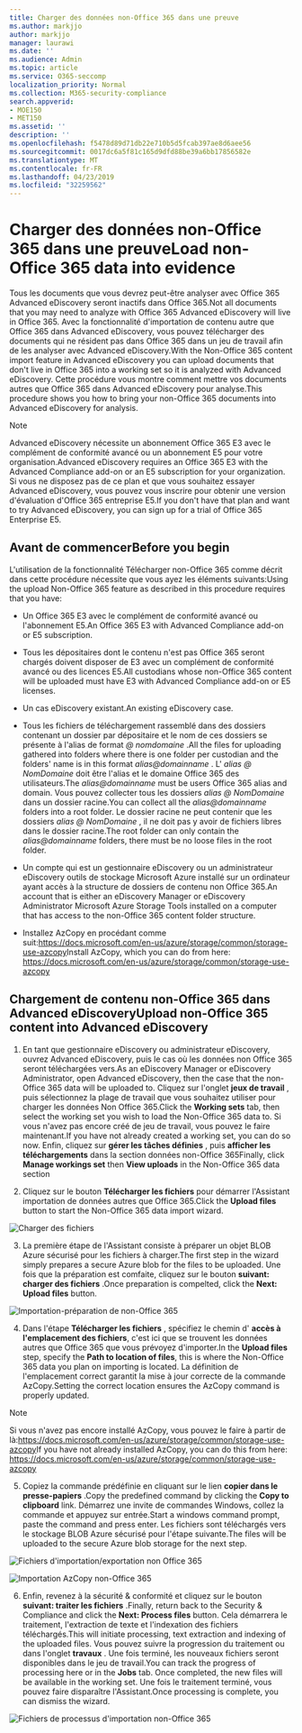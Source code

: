 ```yaml
---
title: Charger des données non-Office 365 dans une preuve
ms.author: markjjo
author: markjjo
manager: laurawi
ms.date: ''
ms.audience: Admin
ms.topic: article
ms.service: O365-seccomp
localization_priority: Normal
ms.collection: M365-security-compliance
search.appverid:
- MOE150
- MET150
ms.assetid: ''
description: ''
ms.openlocfilehash: f5478d89d71db22e710b5d5fcab397ae8d6aee56
ms.sourcegitcommit: 0017dc6a5f81c165d9dfd88be39a6bb17856582e
ms.translationtype: MT
ms.contentlocale: fr-FR
ms.lasthandoff: 04/23/2019
ms.locfileid: "32259562"
---
```

# <a name="load-non-office-365-data-into-evidence"></a><span data-ttu-id="687fc-102">Charger des données non-Office 365 dans une preuve</span><span class="sxs-lookup"><span data-stu-id="687fc-102">Load non-Office 365 data into evidence</span></span>

<span data-ttu-id="687fc-103">Tous les documents que vous devrez peut-être analyser avec Office 365 Advanced eDiscovery seront inactifs dans Office 365.</span><span class="sxs-lookup"><span data-stu-id="687fc-103">Not all documents that you may need to analyze with Office 365 Advanced eDiscovery will live in Office 365.</span></span> <span data-ttu-id="687fc-104">Avec la fonctionnalité d'importation de contenu autre que Office 365 dans Advanced eDiscovery, vous pouvez télécharger des documents qui ne résident pas dans Office 365 dans un jeu de travail afin de les analyser avec Advanced eDiscovery.</span><span class="sxs-lookup"><span data-stu-id="687fc-104">With the Non-Office 365 content import feature in Advanced eDiscovery you can upload documents that don't live in Office 365 into a working set so it is analyzed with Advanced eDiscovery.</span></span> <span data-ttu-id="687fc-105">Cette procédure vous montre comment mettre vos documents autres que Office 365 dans Advanced eDiscovery pour analyse.</span><span class="sxs-lookup"><span data-stu-id="687fc-105">This procedure shows you how to bring your non-Office 365 documents into Advanced eDiscovery for analysis.</span></span>

>[!Note]
><span data-ttu-id="687fc-106">Advanced eDiscovery nécessite un abonnement Office 365 E3 avec le complément de conformité avancé ou un abonnement E5 pour votre organisation.</span><span class="sxs-lookup"><span data-stu-id="687fc-106">Advanced eDiscovery requires an Office 365 E3 with the Advanced Compliance add-on or an E5 subscription for your organization.</span></span> <span data-ttu-id="687fc-107">Si vous ne disposez pas de ce plan et que vous souhaitez essayer Advanced eDiscovery, vous pouvez vous inscrire pour obtenir une version d'évaluation d'Office 365 entreprise E5.</span><span class="sxs-lookup"><span data-stu-id="687fc-107">If you don't have that plan and want to try Advanced eDiscovery, you can sign up for a trial of Office 365 Enterprise E5.</span></span>

## <a name="before-you-begin"></a><span data-ttu-id="687fc-108">Avant de commencer</span><span class="sxs-lookup"><span data-stu-id="687fc-108">Before you begin</span></span>
<span data-ttu-id="687fc-109">L'utilisation de la fonctionnalité Télécharger non-Office 365 comme décrit dans cette procédure nécessite que vous ayez les éléments suivants:</span><span class="sxs-lookup"><span data-stu-id="687fc-109">Using the upload Non-Office 365 feature as described in this procedure requires that you have:</span></span>

- <span data-ttu-id="687fc-110">Un Office 365 E3 avec le complément de conformité avancé ou l'abonnement E5.</span><span class="sxs-lookup"><span data-stu-id="687fc-110">An Office 365 E3 with Advanced Compliance add-on or E5 subscription.</span></span>

- <span data-ttu-id="687fc-111">Tous les dépositaires dont le contenu n'est pas Office 365 seront chargés doivent disposer de E3 avec un complément de conformité avancé ou des licences E5.</span><span class="sxs-lookup"><span data-stu-id="687fc-111">All custodians whose non-Office 365 content will be uploaded must have E3 with Advanced Compliance add-on or E5 licenses.</span></span>

- <span data-ttu-id="687fc-112">Un cas eDiscovery existant.</span><span class="sxs-lookup"><span data-stu-id="687fc-112">An existing eDiscovery case.</span></span>

- <span data-ttu-id="687fc-113">Tous les fichiers de téléchargement rassemblé dans des dossiers contenant un dossier par dépositaire et le nom de ces dossiers se présente à l'alias de format *@ nomdomaine* .</span><span class="sxs-lookup"><span data-stu-id="687fc-113">All the files for uploading gathered into folders where there is one folder per custodian and the folders' name is in this format *alias@domainname* .</span></span> <span data-ttu-id="687fc-114">L' *alias @ NomDomaine* doit être l'alias et le domaine Office 365 des utilisateurs.</span><span class="sxs-lookup"><span data-stu-id="687fc-114">The *alias@domainname* must be users Office 365 alias and domain.</span></span> <span data-ttu-id="687fc-115">Vous pouvez collecter tous les dossiers *alias @ NomDomaine* dans un dossier racine.</span><span class="sxs-lookup"><span data-stu-id="687fc-115">You can collect all the *alias@domainname* folders into a root folder.</span></span> <span data-ttu-id="687fc-116">Le dossier racine ne peut contenir que les dossiers *alias @ NomDomaine* , il ne doit pas y avoir de fichiers libres dans le dossier racine.</span><span class="sxs-lookup"><span data-stu-id="687fc-116">The root folder can only contain the *alias@domainname* folders, there must be no loose files in the root folder.</span></span>

- <span data-ttu-id="687fc-117">Un compte qui est un gestionnaire eDiscovery ou un administrateur eDiscovery outils de stockage Microsoft Azure installé sur un ordinateur ayant accès à la structure de dossiers de contenu non Office 365.</span><span class="sxs-lookup"><span data-stu-id="687fc-117">An account that is either an eDiscovery Manager or eDiscovery Administrator Microsoft Azure Storage Tools installed on a computer that has access to the non-Office 365 content folder structure.</span></span>

- <span data-ttu-id="687fc-118">Installez AzCopy en procédant comme suit:https://docs.microsoft.com/en-us/azure/storage/common/storage-use-azcopy</span><span class="sxs-lookup"><span data-stu-id="687fc-118">Install AzCopy, which you can do from here: https://docs.microsoft.com/en-us/azure/storage/common/storage-use-azcopy</span></span>

## <a name="upload-non-office-365-content-into-advanced-ediscovery"></a><span data-ttu-id="687fc-119">Chargement de contenu non-Office 365 dans Advanced eDiscovery</span><span class="sxs-lookup"><span data-stu-id="687fc-119">Upload non-Office 365 content into Advanced eDiscovery</span></span>

1. <span data-ttu-id="687fc-120">En tant que gestionnaire eDiscovery ou administrateur eDiscovery, ouvrez Advanced eDiscovery, puis le cas où les données non Office 365 seront téléchargées vers.</span><span class="sxs-lookup"><span data-stu-id="687fc-120">As an eDiscovery Manager or eDiscovery Administrator, open Advanced eDiscovery, then the case that the non-Office 365 data will be uploaded to.</span></span>  <span data-ttu-id="687fc-121">Cliquez sur l'onglet **jeux de travail** , puis sélectionnez la plage de travail que vous souhaitez utiliser pour charger les données Non Office 365.</span><span class="sxs-lookup"><span data-stu-id="687fc-121">Click the **Working sets** tab, then select the working set you wish to load the Non-Office 365 data to.</span></span>  <span data-ttu-id="687fc-122">Si vous n'avez pas encore créé de jeu de travail, vous pouvez le faire maintenant.</span><span class="sxs-lookup"><span data-stu-id="687fc-122">If you have not already created a working set, you can do so now.</span></span>  <span data-ttu-id="687fc-123">Enfin, cliquez sur **gérer les tâches définies** , puis **afficher les téléchargements** dans la section données non-Office 365</span><span class="sxs-lookup"><span data-stu-id="687fc-123">Finally, click **Manage workings set** then **View uploads** in the Non-Office 365 data section</span></span>

2. <span data-ttu-id="687fc-124">Cliquez sur le bouton **Télécharger les fichiers** pour démarrer l'Assistant importation de données autres que Office 365.</span><span class="sxs-lookup"><span data-stu-id="687fc-124">Click the **Upload files** button to start the Non-Office 365 data import wizard.</span></span>

![Charger des fichiers](../media/574f4059-4146-4058-9df3-ec97cf28d7c7.png)

3. <span data-ttu-id="687fc-126">La première étape de l'Assistant consiste à préparer un objet BLOB Azure sécurisé pour les fichiers à charger.</span><span class="sxs-lookup"><span data-stu-id="687fc-126">The first step in the wizard simply prepares a secure Azure blob for the files to be uploaded.</span></span>  <span data-ttu-id="687fc-127">Une fois que la préparation est comfaite, cliquez sur le bouton **suivant: charger des fichiers** .</span><span class="sxs-lookup"><span data-stu-id="687fc-127">Once preparation is compelted, click the **Next: Upload files** button.</span></span>

![Importation-préparation de non-Office 365](../media/0670a347-a578-454a-9b3d-e70ef47aec57.png)
 
4. <span data-ttu-id="687fc-129">Dans l'étape **Télécharger les fichiers** , spécifiez le chemin d' **accès à l'emplacement des fichiers**, c'est ici que se trouvent les données autres que Office 365 que vous prévoyez d'importer.</span><span class="sxs-lookup"><span data-stu-id="687fc-129">In the **Upload files** step, specify the **Path to location of files**, this is where the Non-Office 365 data you plan on importing is located.</span></span>  <span data-ttu-id="687fc-130">La définition de l'emplacement correct garantit la mise à jour correcte de la commande AzCopy.</span><span class="sxs-lookup"><span data-stu-id="687fc-130">Setting the correct location ensures the AzCopy command is properly updated.</span></span>

> [!NOTE]
> <span data-ttu-id="687fc-131">Si vous n'avez pas encore installé AzCopy, vous pouvez le faire à partir de là:https://docs.microsoft.com/en-us/azure/storage/common/storage-use-azcopy</span><span class="sxs-lookup"><span data-stu-id="687fc-131">If you have not already installed AzCopy, you can do this from here: https://docs.microsoft.com/en-us/azure/storage/common/storage-use-azcopy</span></span>

5. <span data-ttu-id="687fc-132">Copiez la commande prédéfinie en cliquant sur le lien **copier dans le presse-papiers** .</span><span class="sxs-lookup"><span data-stu-id="687fc-132">Copy the predefined command by clicking the **Copy to clipboard** link.</span></span> <span data-ttu-id="687fc-133">Démarrez une invite de commandes Windows, collez la commande et appuyez sur entrée.</span><span class="sxs-lookup"><span data-stu-id="687fc-133">Start a windows command prompt, paste the command and press enter.</span></span>  <span data-ttu-id="687fc-134">Les fichiers sont téléchargés vers le stockage BLOB Azure sécurisé pour l'étape suivante.</span><span class="sxs-lookup"><span data-stu-id="687fc-134">The files will be uploaded to the secure Azure blob storage for the next step.</span></span>

![Fichiers d'importation/exportation non Office 365](../media/3ea53b5d-7f9b-4dfc-ba63-90a38c14d41a.png)

![Importation AzCopy non-Office 365](../media/504e2dbe-f36f-4f36-9b08-04aea85d8250.png)

6. <span data-ttu-id="687fc-137">Enfin, revenez à la sécurité & conformité et cliquez sur le bouton **suivant: traiter les fichiers** .</span><span class="sxs-lookup"><span data-stu-id="687fc-137">Finally, return back to the Security & Compliance and click the **Next: Process files** button.</span></span>  <span data-ttu-id="687fc-138">Cela démarrera le traitement, l'extraction de texte et l'indexation des fichiers téléchargés.</span><span class="sxs-lookup"><span data-stu-id="687fc-138">This will initiate processing, text extraction and indexing of the uploaded files.</span></span>  <span data-ttu-id="687fc-139">Vous pouvez suivre la progression du traitement ou dans l'onglet **travaux** .  Une fois terminé, les nouveaux fichiers seront disponibles dans le jeu de travail.</span><span class="sxs-lookup"><span data-stu-id="687fc-139">You can track the progress of processing here or in the **Jobs** tab.  Once completed, the new files will be available in the working set.</span></span>  <span data-ttu-id="687fc-140">Une fois le traitement terminé, vous pouvez faire disparaître l'Assistant.</span><span class="sxs-lookup"><span data-stu-id="687fc-140">Once processing is complete, you can dismiss the wizard.</span></span>

![Fichiers de processus d'importation non-Office 365](../media/218b1545-416a-4a9f-9b25-3b70e8508f67.png)

